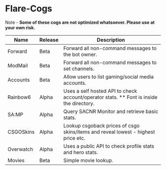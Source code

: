 # Flare-Cogs
Note - **Some of these cogs are not optimized whatsoever. Please use at your own risk.**

| Name | Release | Description 
| --- | --- | --- |
| Forward | Beta | Forward all non-command messages to the bot owner. |
| ModMail | Beta | Forward all non-command messages to set channels. |
| Accounts| Beta | Allow users to list gaming/social media accounts. |
| Rainbow6 | Alpha |Uses a self hosted API to check account/operator stats. ** Font is inside the directory.|
| SA:MP | Alpha | Query SACNR Monitor and retrieve basic stats. |
| CSGOSkins | Alpha | Lookup csgoback prices of csgo skins/items and reveal lowest - highest price etc. |
| Overwatch | Alpha | Uses a public API to check profile stats and hero stats.|
| Movies | Beta | Simple movie lookup.